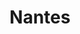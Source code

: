 ---
title: Nantes
date: 
draft: false

# descripcion
description : Rombos con nacar

materials: Plata 925

color: Plateado

dimensions: 1cm

code: 01-04-0129

type: "Aros"

categories: []

price: $4.750,00

price_eftvo: $4.040,00

# Images
# first image will be shown in the product page
images:
  # - image: "images/path_to_image"
  # La ubicacion de las imagenes es imagenes/Aros/Aros.Piedras/01-04-0129-nantes
  - image: "./images/aros/piedras/01-04-0129-rombos-con-nacar_a.jpeg"
  - image: "./images/aros/piedras/01-04-0129-rombos-con-nacar_b.jpeg"
---